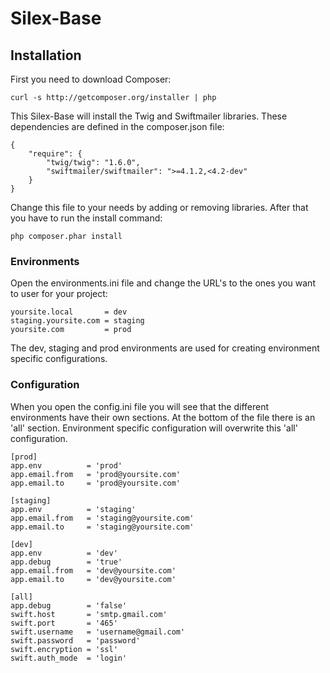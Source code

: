 # Silex-Base

## Installation

First you need to download Composer:
 
    curl -s http://getcomposer.org/installer | php

This Silex-Base will install the Twig and Swiftmailer libraries. These dependencies are defined in the composer.json file:

    {
        "require": {
            "twig/twig": "1.6.0",
            "swiftmailer/swiftmailer": ">=4.1.2,<4.2-dev"
        }
    }

Change this file to your needs by adding or removing libraries. After that you have to run the install command:

    php composer.phar install

### Environments

Open the environments.ini file and change the URL's to the ones you want to user for your project:

    yoursite.local       = dev
    staging.yoursite.com = staging
    yoursite.com         = prod
    
The dev, staging and prod environments are used for creating environment specific configurations.

### Configuration

When you open the config.ini file you will see that the different environments have their own sections. At the bottom of the file there is an 'all' section. Environment specific configuration will overwrite this 'all' configuration.

    [prod]
    app.env          = 'prod'
    app.email.from   = 'prod@yoursite.com'
    app.email.to     = 'prod@yoursite.com'

    [staging]
    app.env          = 'staging'
    app.email.from   = 'staging@yoursite.com'
    app.email.to     = 'staging@yoursite.com'

    [dev]
    app.env          = 'dev'
    app.debug        = 'true'
    app.email.from   = 'dev@yoursite.com'
    app.email.to     = 'dev@yoursite.com'

    [all]
    app.debug        = 'false'
    swift.host       = 'smtp.gmail.com'
    swift.port       = '465'
    swift.username   = 'username@gmail.com'
    swift.password   = 'password'
    swift.encryption = 'ssl'
    swift.auth_mode  = 'login'
